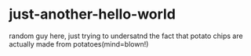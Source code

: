 # just-another-hello-world
random guy here, just trying to undersatnd the fact that potato chips are actually made from potatoes(mind=blown!)
